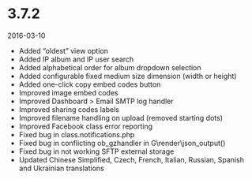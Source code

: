 # 3.7.2

2016-03-10

- Added “oldest” view option
- Added IP album and IP user search
- Added alphabetical order for album dropdown selection
- Added configurable fixed medium size dimension (width or height)
- Added one-click copy embed codes button
- Improved image embed codes
- Improved Dashboard > Email SMTP log handler
- Improved sharing codes labels
- Improved filename handling on upload (removed starting dots)
- Improved Facebook class error reporting
- Fixed bug in class.notifications.php
- Fixed bug in conflicting ob_gzhandler in G\render\json_output()
- Fixed bug in not working SFTP external storage
- Updated Chinese Simplified, Czech, French, Italian, Russian, Spanish and Ukrainian translations
